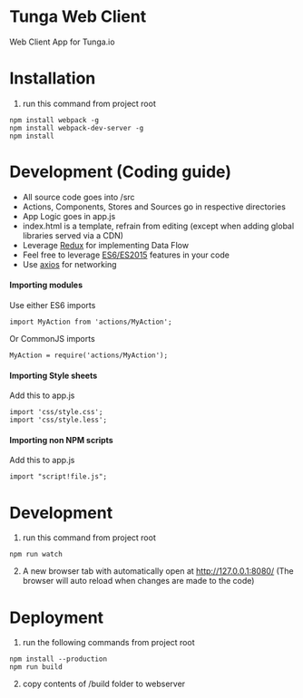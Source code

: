 # Tunga Web Client
Web Client App for Tunga.io

# Installation
1. run this command from project root
```
npm install webpack -g
npm install webpack-dev-server -g
npm install
```

# Development (Coding guide)
* All source code goes into /src
* Actions, Components, Stores and Sources go in respective directories
* App Logic goes in app.js
* index.html is a template, refrain from editing (except when adding global libraries served via a CDN)
* Leverage [Redux](http://redux.js.org/) for implementing Data Flow
* Feel free to leverage [ES6/ES2015](https://babeljs.io/docs/learn-es2015/) features in your code
* Use [axios](https://github.com/mzabriskie/axios) for networking

#### Importing modules
Use either ES6 imports
```
import MyAction from 'actions/MyAction';
```

Or CommonJS imports
```
MyAction = require('actions/MyAction');
```

#### Importing Style sheets
Add this to app.js
```
import 'css/style.css';
import 'css/style.less';
```

#### Importing non NPM scripts
Add this to app.js
```
import "script!file.js";
```


# Development
1. run this command from project root
```
npm run watch
```
2. A new browser tab with automatically open at http://127.0.0.1:8080/
(The browser will auto reload when changes are made to the code)

# Deployment
1. run the following commands from project root
```
npm install --production
npm run build
```
2. copy contents of /build folder to webserver
